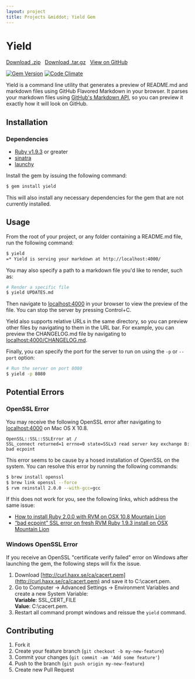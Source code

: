 ```yaml
---
layout: project
title: Projects &middot; Yield Gem
---
```


# Yield

<i class="icon-cloud-download"></i> <a href="https://github.com/caseyscarborough/yield/zipball/master">Download .zip</a> &nbsp; 
<i class="icon-cloud-download"></i> <a href="https://github.com/caseyscarborough/yield/tarball/master">Download .tar.gz</a> &nbsp; 
<i class="icon-github"></i> <a href="https://github.com/caseyscarborough/yield">View on GitHub</a>

[![Gem Version](https://badge.fury.io/rb/yield.png)](http://badge.fury.io/rb/yield) [![Code Climate](https://codeclimate.com/github/caseyscarborough/yield.png)](https://codeclimate.com/github/caseyscarborough/yield)

Yield is a command line utility that generates a preview of README.md and markdown files using GitHub Flavored Markdown in your browser. It parses your markdown files using [GitHub's Markdown API](http://developer.github.com/v3/markdown/), so you can preview it exactly how it will look on GitHub.

## Installation

### Dependencies

* [Ruby v1.9.3](http://www.ruby-lang.org/en/) or greater
* [sinatra](http://sinatrarb.com)
* [launchy](https://github.com/copiousfreetime/launchy)

Install the gem by issuing the following command:

```bash
$ gem install yield
```

This will also install any necessary dependencies for the gem that are not currently installed.

## Usage

From the root of your project, or any folder containing a README.md file, run the following command:

```bash
$ yield
=* Yield is serving your markdown at http://localhost:4000/
```

You may also specify a path to a markdown file you'd like to render, such as:

```bash
# Render a specific file
$ yield UPDATES.md
```

Then navigate to [localhost:4000](http://localhost:4000) in your browser to view the preview of the file. You can stop the server by pressing Control+C.

Yield also supports relative URLs in the same directory, so you can preview other files by navigating to them in the URL bar. For example, you can preview the CHANGELOG.md file by navigating to [localhost:4000/CHANGELOG.md](http://localhost:4000/CHANGELOG.md).

Finally, you can specify the port for the server to run on using the `-p` or `--port` option:

```bash
# Run the server on port 8080
$ yield -p 8080
```

## Potential Errors

### OpenSSL Error

You may receive the following OpenSSL error after navigating to [localhost:4000](http://localhost:4000) on Mac OS X 10.8.

```
OpenSSL::SSL::SSLError at /
SSL_connect returned=1 errno=0 state=SSLv3 read server key exchange B: bad ecpoint
```

This error seems to be cause by a hosed installation of OpenSSL on the system. You can resolve this error by running the following commands:

```bash
$ brew install openssl
$ brew link openssl --force
$ rvm reinstall 2.0.0 --with-gcc=gcc
```

If this does not work for you, see the following links, which address the same issue:

* [How to install Ruby 2.0.0 with RVM on OSX 10.8 Mountain Lion](http://scottyv.me/2013/03/How-to-install-ruby-2-0-0-on-OSX-Mountain-Lion/)
* [“bad ecpoint” SSL error on fresh RVM Ruby 1.9.3 install on OSX Mountain Lion](http://stackoverflow.com/questions/15672133/bad-ecpoint-ssl-error-on-fresh-rvm-ruby-1-9-3-install-on-osx-mountain-lion)

### Windows OpenSSL Error

If you receive an OpenSSL "certificate verify failed" error on Windows after launching the gem, the following steps will fix the issue.

1. Download [http://curl.haxx.se/ca/cacert.pem](http://curl.haxx.se/ca/cacert.pem) and save it to C:\cacert.pem.
2. Go to Computer -> Advanced Settings -> Environment Variables and create a new System Variable:<br />
  **Variable**: SSL\_CERT\_FILE<br />
  **Value**: C:\cacert.pem.
4. Restart all command prompt windows and reissue the `yield` command.  

## Contributing

1. Fork it
2. Create your feature branch (`git checkout -b my-new-feature`)
3. Commit your changes (`git commit -am 'Add some feature'`)
4. Push to the branch (`git push origin my-new-feature`)
5. Create new Pull Request
